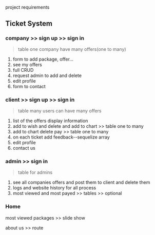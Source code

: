 #

project requirements

## Ticket System

### company >> sign up >> sign in

> table one company have many offers(one to many)

1. form to add package, offer...
2. see my offers
3. full CRUD
4. request admin to add and delete
5. edit profile
6. form to contact

### client >> sign up >> sign in

> table many users can have many offers

1. list of the offers display information
2. add to wish and delete and add to chart >> table one to many
3. add to chart delete pay >> table one to many
4. on each ticket add feedback--sequelize array
5. edit profile
6. contact us

### admin >> sign in

> table for admins

1. see all companies offers and post them to client and delete them
2. logs and website history
   for all process
3. most viewed and most payed >> tables >> optional

### Home

most viewed packages >> slide show

about us >> route
